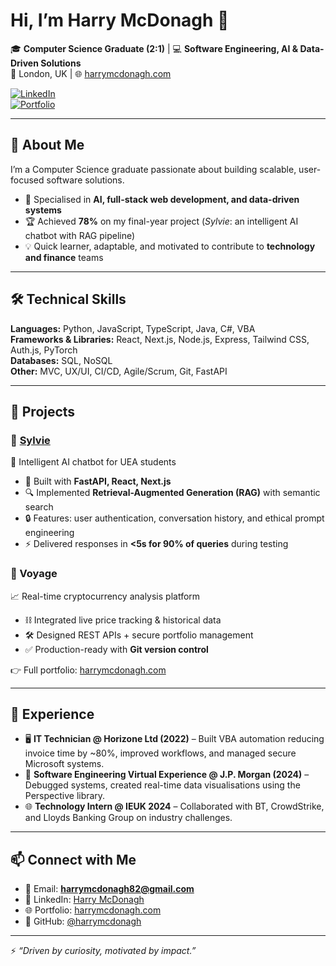 # Hi, I’m Harry McDonagh 👋  

🎓 **Computer Science Graduate (2:1)** | 💻 **Software Engineering, AI & Data-Driven Solutions**  
📍 London, UK | 🌐 [harrymcdonagh.com](https://harrymcdonagh.com)  

[![LinkedIn](https://img.shields.io/badge/LinkedIn-blue?logo=linkedin&logoColor=white)](https://linkedin.com/in/harry-mcdonagh)  
[![Portfolio](https://img.shields.io/badge/Portfolio-harrymcdonagh.com-ff69b4?logo=firefox&logoColor=white)](https://harrymcdonagh.com)  

---

## 🚀 About Me  
I’m a Computer Science graduate passionate about building scalable, user-focused software solutions.  
- 🧠 Specialised in **AI, full-stack web development, and data-driven systems**  
- 🏆 Achieved **78%** on my final-year project (*Sylvie*: an intelligent AI chatbot with RAG pipeline)  
- 💡 Quick learner, adaptable, and motivated to contribute to **technology and finance** teams  

---

## 🛠️ Technical Skills  

**Languages:** Python, JavaScript, TypeScript, Java, C#, VBA  
**Frameworks & Libraries:** React, Next.js, Node.js, Express, Tailwind CSS, Auth.js, PyTorch  
**Databases:** SQL, NoSQL  
**Other:** MVC, UX/UI, CI/CD, Agile/Scrum, Git, FastAPI  

---

## 📌 Projects  

### 🔹 [Sylvie](https://harrymcdonagh.com)  
💬 Intelligent AI chatbot for UEA students  
- 🚀 Built with **FastAPI, React, Next.js**  
- 🔍 Implemented **Retrieval-Augmented Generation (RAG)** with semantic search  
- 🔒 Features: user authentication, conversation history, and ethical prompt engineering  
- ⚡ Delivered responses in **<5s for 90% of queries** during testing  

### 🔹 Voyage  
📈 Real-time cryptocurrency analysis platform  
- ⛓️ Integrated live price tracking & historical data  
- 🛠️ Designed REST APIs + secure portfolio management  
- ✅ Production-ready with **Git version control**  

👉 Full portfolio: [harrymcdonagh.com](https://harrymcdonagh.com)  

---

## 💼 Experience  

- 🖥️ **IT Technician @ Horizone Ltd (2022)** – Built VBA automation reducing invoice time by ~80%, improved workflows, and managed secure Microsoft systems.  
- 🏦 **Software Engineering Virtual Experience @ J.P. Morgan (2024)** – Debugged systems, created real-time data visualisations using the Perspective library.  
- 🌐 **Technology Intern @ IEUK 2024** – Collaborated with BT, CrowdStrike, and Lloyds Banking Group on industry challenges.  

---

## 📫 Connect with Me  

- 📧 Email: **harrymcdonagh82@gmail.com**  
- 💼 LinkedIn: [Harry McDonagh](https://linkedin.com/in/harry-mcdonagh)  
- 🌐 Portfolio: [harrymcdonagh.com](https://harrymcdonagh.com)  
- 🐙 GitHub: [@harrymcdonagh](https://github.com/harrymcdonagh)  

---

⚡ *“Driven by curiosity, motivated by impact.”*  
